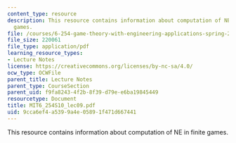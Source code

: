 ```yaml
---
content_type: resource
description: This resource contains information about computation of NE in finite
  games.
file: /courses/6-254-game-theory-with-engineering-applications-spring-2010/9cca6ef4a5399a4e05891f471d667441_MIT6_254S10_lec09.pdf
file_size: 220061
file_type: application/pdf
learning_resource_types:
- Lecture Notes
license: https://creativecommons.org/licenses/by-nc-sa/4.0/
ocw_type: OCWFile
parent_title: Lecture Notes
parent_type: CourseSection
parent_uid: f9fa8243-4f2b-8f39-d79e-e6ba19845449
resourcetype: Document
title: MIT6_254S10_lec09.pdf
uid: 9cca6ef4-a539-9a4e-0589-1f471d667441
---
```

This resource contains information about computation of NE in finite games.